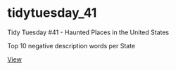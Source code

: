 # tidytuesday_41
Tidy Tuesday #41 - Haunted Places in the United States

Top 10 negative description words per State

[View](https://sch-sb.github.io/tidytuesday_41/haunted_41.html)
